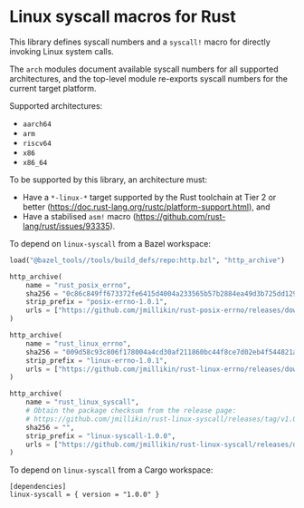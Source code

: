 # Linux syscall macros for Rust

This library defines syscall numbers and a `syscall!` macro for directly
invoking Linux system calls.

The `arch` modules document available syscall numbers for all supported
architectures, and the top-level module re-exports syscall numbers for the
current target platform.

Supported architectures:
- `aarch64`
- `arm`
- `riscv64`
- `x86`
- `x86_64`

To be supported by this library, an architecture must:
- Have a `*-linux-*` target supported by the Rust toolchain at Tier 2 or better
  (https://doc.rust-lang.org/rustc/platform-support.html), and
- Have a stabilised `asm!` macro (https://github.com/rust-lang/rust/issues/93335).

To depend on `linux-syscall` from a Bazel workspace:

```python
load("@bazel_tools//tools/build_defs/repo:http.bzl", "http_archive")

http_archive(
    name = "rust_posix_errno",
    sha256 = "0c86c849ff673372fe6415d4004a233565b57b2884ea49d3b725dd1296cc2529",
    strip_prefix = "posix-errno-1.0.1",
    urls = ["https://github.com/jmillikin/rust-posix-errno/releases/download/v1.0.1/posix-errno-1.0.1.tar.xz"],
)

http_archive(
    name = "rust_linux_errno",
    sha256 = "009d58c93c806f178004a4cd30af211860bc44f8ce7d02eb4f544821add7ca99",
    strip_prefix = "linux-errno-1.0.1",
    urls = ["https://github.com/jmillikin/rust-linux-errno/releases/download/v1.0.1/linux-errno-1.0.1.tar.xz"],
)

http_archive(
    name = "rust_linux_syscall",
    # Obtain the package checksum from the release page:
    # https://github.com/jmillikin/rust-linux-syscall/releases/tag/v1.0.0
    sha256 = "",
    strip_prefix = "linux-syscall-1.0.0",
    urls = ["https://github.com/jmillikin/rust-linux-syscall/releases/download/v1.0.0/linux-syscall-1.0.0.tar.xz"],
)
```

To depend on `linux-syscall` from a Cargo workspace:

```
[dependencies]
linux-syscall = { version = "1.0.0" }
```

